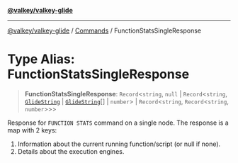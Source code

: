 [**@valkey/valkey-glide**](../../README.md)

***

[@valkey/valkey-glide](../../modules.md) / [Commands](../README.md) / FunctionStatsSingleResponse

# Type Alias: FunctionStatsSingleResponse

> **FunctionStatsSingleResponse**: `Record`\<`string`, `null` \| `Record`\<`string`, [`GlideString`](../../BaseClient/type-aliases/GlideString.md) \| [`GlideString`](../../BaseClient/type-aliases/GlideString.md)[] \| `number`\> \| `Record`\<`string`, `Record`\<`string`, `number`\>\>\>

Response for `FUNCTION STATS` command on a single node.
 The response is a map with 2 keys:
 1. Information about the current running function/script (or null if none).
 2. Details about the execution engines.
